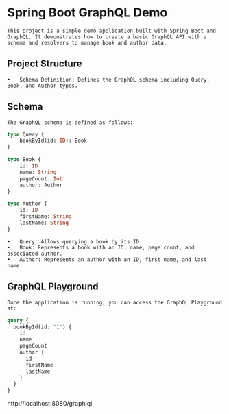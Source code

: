 
#   Spring Boot GraphQL Demo

    This project is a simple demo application built with Spring Boot and GraphQL. It demonstrates how to create a basic GraphQL API with a schema and resolvers to manage book and author data.

##  Project Structure

	•	Schema Definition: Defines the GraphQL schema including Query, Book, and Author types.

##  Schema

    The GraphQL schema is defined as follows:

```graphql
type Query {
    bookById(id: ID): Book
}

type Book {
    id: ID
    name: String
    pageCount: Int
    author: Author
}

type Author {
    id: ID
    firstName: String
    lastName: String
}
```

	•	Query: Allows querying a book by its ID.
	•	Book: Represents a book with an ID, name, page count, and associated author.
	•	Author: Represents an author with an ID, first name, and last name.

##  GraphQL Playground

    Once the application is running, you can access the GraphQL Playground at:

```graphql
query {
  bookById(id: "1") {
    id
    name
    pageCount
    author {
      id
      firstName
      lastName
    }
  }
}
```

http://localhost:8080/graphiql